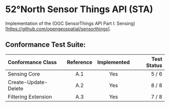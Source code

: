 # 52°North Sensor Things API (STA)

Implementation of the (OGC SensorThings API Part I: Sensing)[https://github.com/opengeospatial/sensorthings].

## Conformance Test Suite:

| Conformance Class                     | Reference | Implemented |Test Status |
|:--------------------------------------|:---------:|:-----------:|-----------:|
| Sensing Core                          | A.1       | Yes         |   5 /  6   |
| Create-Update-Delete                  | A.2       | Yes         |   8 / 8    |
| Filtering Extension                   | A.3       | Yes         |   7 / 8    |
